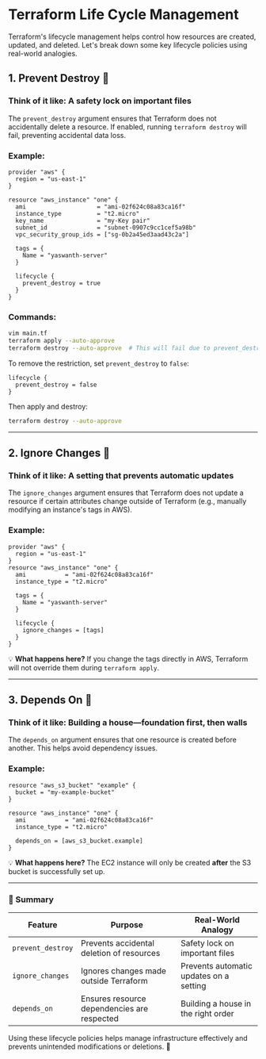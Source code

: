 # Terraform Life Cycle Management

Terraform's lifecycle management helps control how resources are created, updated, and deleted. Let's break down some key lifecycle policies using real-world analogies.

## 1. Prevent Destroy 🚫

### Think of it like: **A safety lock on important files**

The `prevent_destroy` argument ensures that Terraform does not accidentally delete a resource. If enabled, running `terraform destroy` will fail, preventing accidental data loss.

### Example:

```hcl
provider "aws" {
  region = "us-east-1"
}

resource "aws_instance" "one" {
  ami                    = "ami-02f624c08a83ca16f"
  instance_type          = "t2.micro"
  key_name               = "my-Key pair"
  subnet_id              = "subnet-0907c9cc1cef5a98b"
  vpc_security_group_ids = ["sg-0b2a45ed3aad43c2a"]

  tags = {
    Name = "yaswanth-server"
  }

  lifecycle {
    prevent_destroy = true
  }
}
```

### Commands:

```sh
vim main.tf
terraform apply --auto-approve
terraform destroy --auto-approve  # This will fail due to prevent_destroy
```

To remove the restriction, set `prevent_destroy` to `false`:

```hcl
lifecycle {
  prevent_destroy = false
}
```

Then apply and destroy:

```sh
terraform destroy --auto-approve
```

---

## 2. Ignore Changes 🚦

### Think of it like: **A setting that prevents automatic updates**

The `ignore_changes` argument ensures that Terraform does not update a resource if certain attributes change outside of Terraform (e.g., manually modifying an instance's tags in AWS).

### Example:

```hcl
provider "aws" {
  region = "us-east-1"
}
resource "aws_instance" "one" {
  ami           = "ami-02f624c08a83ca16f"
  instance_type = "t2.micro"

  tags = {
    Name = "yaswanth-server"
  }

  lifecycle {
    ignore_changes = [tags]
  }
}
```

💡 **What happens here?** If you change the tags directly in AWS, Terraform will not override them during `terraform apply`.

---

## 3. Depends On 🔄

### Think of it like: **Building a house—foundation first, then walls**

The `depends_on` argument ensures that one resource is created before another. This helps avoid dependency issues.

### Example:

```hcl
resource "aws_s3_bucket" "example" {
  bucket = "my-example-bucket"
}

resource "aws_instance" "one" {
  ami           = "ami-02f624c08a83ca16f"
  instance_type = "t2.micro"

  depends_on = [aws_s3_bucket.example]
}
```

💡 **What happens here?** The EC2 instance will only be created **after** the S3 bucket is successfully set up.

---

### 🌟 Summary

| Feature           | Purpose                                     | Real-World Analogy                      |
| ----------------- | ------------------------------------------- | --------------------------------------- |
| `prevent_destroy` | Prevents accidental deletion of resources   | Safety lock on important files          |
| `ignore_changes`  | Ignores changes made outside Terraform      | Prevents automatic updates on a setting |
| `depends_on`      | Ensures resource dependencies are respected | Building a house in the right order     |

Using these lifecycle policies helps manage infrastructure effectively and prevents unintended modifications or deletions. 🚀

